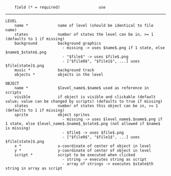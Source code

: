 ﻿        field (* = required)                 use
------------------------------------------------------------------
    LEVEL  
        name *             name of level (should be identical to file name)  
        states             number of states the level can be in, >= 1 (defaults to 1 if missing)  
        background         background graphics  
                             - missing -> uses $name$.png if 1 state, else $name$_$state$.png  
                             - "$file$" -> uses $file$.png  
                             - ["$file0$", "$file1$", ...] uses $file[state]$.png  
        music *            background track  
        objects *          objects in the level  
    
    OBJECT  
        name *             $level_name$.$name$ used as reference in scripts  
        visible            if object is visible and clickable (default value; value can be changed by scripts) (defaults to true if missing)  
        states             number of states this object can be in, >= 1 (defaults to 1 if missing)  
        sprite             object sprites  
                             - missing -> uses $level_name$.$name$.png if 1 state, else $level_name$.$name$_$state$.png (not allowed if $name$ is missing)  
                             - $file$ -> uses $file$.png  
                             - ["$file0$", "$file1$", ...] uses $file[state]$.png  
        x *                x-coordinate of center of object in level  
        y *                y-coordinate of center of object in level  
        script *           script to be executed when clicked  
                             - string -> executes string as script  
                             - array of strings -> executes $state$th string in array as script